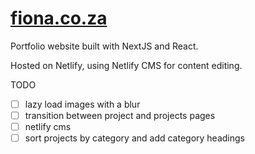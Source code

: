 # [fiona.co.za](https://fiona.co.za)

Portfolio website built with NextJS and React.

Hosted on Netlify, using Netlify CMS for content editing.

TODO

- [ ] lazy load images with a blur
- [ ] transition between project and projects pages
- [ ] netlify cms
- [ ] sort projects by category and add category headings
